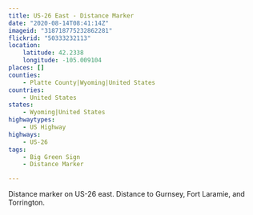 ```yaml
---
title: US-26 East - Distance Marker
date: "2020-08-14T08:41:14Z"
imageid: "318718775232862281"
flickrid: "50333232113"
location:
    latitude: 42.2338
    longitude: -105.009104
places: []
counties:
    - Platte County|Wyoming|United States
countries:
    - United States
states:
    - Wyoming|United States
highwaytypes:
    - US Highway
highways:
    - US-26
tags:
    - Big Green Sign
    - Distance Marker

---
```

Distance marker on US-26 east.  Distance to Gurnsey, Fort Laramie, and Torrington.